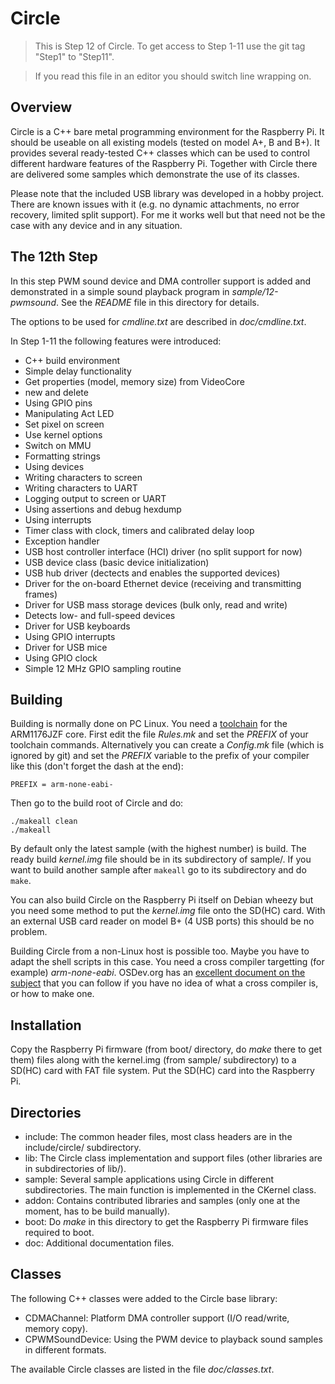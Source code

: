 Circle
======

> This is Step 12 of Circle. To get access to Step 1-11 use the git tag "Step1" to "Step11".

> If you read this file in an editor you should switch line wrapping on.

Overview
--------

Circle is a C++ bare metal programming environment for the Raspberry Pi. It should be useable on all existing models (tested on model A+, B and B+). It provides several ready-tested C++ classes which can be used to control different hardware features of the Raspberry Pi. Together with Circle there are delivered some samples which demonstrate the use of its classes.

Please note that the included USB library was developed in a hobby project. There are known issues with it (e.g. no dynamic attachments, no error recovery, limited split support). For me it works well but that need not be the case with any device and in any situation.

The 12th Step
-------------

In this step PWM sound device and DMA controller support is added and demonstrated in a simple sound playback program in *sample/12-pwmsound*. See the *README* file in this directory for details.

The options to be used for *cmdline.txt* are described in *doc/cmdline.txt*.

In Step 1-11 the following features were introduced:

* C++ build environment
* Simple delay functionality
* Get properties (model, memory size) from VideoCore
* new and delete
* Using GPIO pins
* Manipulating Act LED
* Set pixel on screen
* Use kernel options
* Switch on MMU
* Formatting strings
* Using devices
* Writing characters to screen
* Writing characters to UART
* Logging output to screen or UART
* Using assertions and debug hexdump
* Using interrupts
* Timer class with clock, timers and calibrated delay loop
* Exception handler
* USB host controller interface (HCI) driver (no split support for now)
* USB device class (basic device initialization)
* USB hub driver (dectects and enables the supported devices)
* Driver for the on-board Ethernet device (receiving and transmitting frames)
* Driver for USB mass storage devices (bulk only, read and write)
* Detects low- and full-speed devices
* Driver for USB keyboards
* Using GPIO interrupts
* Driver for USB mice
* Using GPIO clock
* Simple 12 MHz GPIO sampling routine

Building
--------

Building is normally done on PC Linux. You need a [toolchain](http://elinux.org/Rpi_Software#ARM) for the ARM1176JZF core. First edit the file *Rules.mk* and set the *PREFIX* of your toolchain commands. Alternatively you can create a *Config.mk* file (which is ignored by git) and set the *PREFIX* variable to the prefix of your compiler like this (don't forget the dash at the end):

`PREFIX = arm-none-eabi-`

Then go to the build root of Circle and do:

`./makeall clean`  
`./makeall`

By default only the latest sample (with the highest number) is build. The ready build *kernel.img* file should be in its subdirectory of sample/. If you want to build another sample after `makeall` go to its subdirectory and do `make`.

You can also build Circle on the Raspberry Pi itself on Debian wheezy but you need some method to put the *kernel.img* file onto the SD(HC) card. With an external USB card reader on model B+ (4 USB ports) this should be no problem.

Building Circle from a non-Linux host is possible too. Maybe you have to adapt the shell scripts in this case. You need a cross compiler targetting (for example) *arm-none-eabi*. OSDev.org has an [excellent document on the subject](http://wiki.osdev.org/GCC_Cross-Compiler) that you can follow if you have no idea of what a cross compiler is, or how to make one.

Installation
------------

Copy the Raspberry Pi firmware (from boot/ directory, do *make* there to get them) files along with the kernel.img (from sample/ subdirectory) to a SD(HC) card with FAT file system. Put the SD(HC) card into the Raspberry Pi.

Directories
-----------

* include: The common header files, most class headers are in the include/circle/ subdirectory.
* lib: The Circle class implementation and support files (other libraries are in subdirectories of lib/).
* sample: Several sample applications using Circle in different subdirectories. The main function is implemented in the CKernel class.
* addon: Contains contributed libraries and samples (only one at the moment, has to be build manually).
* boot: Do *make* in this directory to get the Raspberry Pi firmware files required to boot.
* doc: Additional documentation files.

Classes
-------

The following C++ classes were added to the Circle base library:

* CDMAChannel: Platform DMA controller support (I/O read/write, memory copy).
* CPWMSoundDevice: Using the PWM device to playback sound samples in different formats.

The available Circle classes are listed in the file *doc/classes.txt*.
